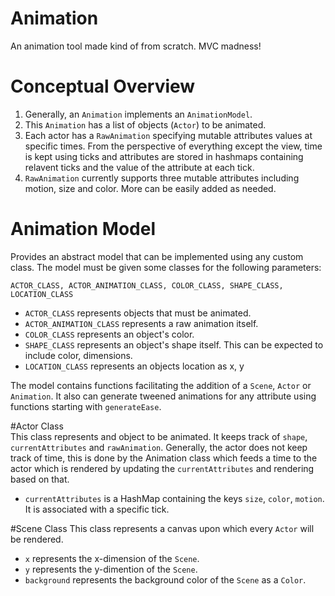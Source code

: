 # Animation

An animation tool made kind of from scratch. MVC madness!

# Conceptual Overview
1. Generally, an `Animation` implements an `AnimationModel`.  
2. This `Animation` has a list of objects (`Actor`) to be animated. 
3. Each actor has a `RawAnimation` specifying mutable attributes values at specific times.
From the perspective of everything except the view, time is kept using ticks and attributes are
stored in hashmaps containing relavent ticks and the value of the attribute at each tick. 
4. `RawAnimation` currently supports three mutable attributes including motion, size and color. 
More can be easily added as needed. 

# Animation Model
Provides an abstract model that can be implemented using any custom class. The model must be given
some classes for the following parameters: 

`ACTOR_CLASS, ACTOR_ANIMATION_CLASS, COLOR_CLASS, SHAPE_CLASS, LOCATION_CLASS`  

* `ACTOR_CLASS` represents objects that must be animated.  
* `ACTOR_ANIMATION_CLASS` represents a raw animation itself.  
* `COLOR_CLASS` represents an object's color.  
* `SHAPE_CLASS` represents an object's shape itself. This can be expected to include color, dimensions.  
* `LOCATION_CLASS` represents an objects location as x, y

The model contains functions facilitating the addition of a `Scene`, `Actor` or `Animation`.
It also can generate tweened animations for any attribute using functions starting with `generateEase`.

#Actor Class  
This class represents and object to be animated. It keeps track of `shape`, `currentAttributes` and `rawAnimation`.
Generally, the actor does not keep track of time, this is done by the Animation class which feeds
a time to the actor which is rendered by updating the `currentAttributes` and rendering based on that. 

* `currentAttributes` is a HashMap containing the keys `size`, `color`, `motion`. It is associated with a specific tick. 

#Scene Class
This class represents a canvas upon which every `Actor` will be rendered.  

* `x` represents the x-dimension of the `Scene`.  
* `y` represents the y-dimention of the `Scene`.  
* `background` represents the background color of the `Scene` as a `Color`. 

